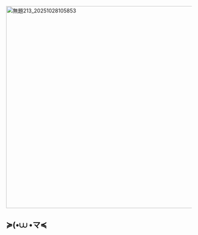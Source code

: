 
<img width="735" height="549" alt="無題213_20251028105853" src="https://github.com/user-attachments/assets/e02d6a8d-015e-44df-97d9-5ea3a962e5a9" />






## ≽(•⩊ •マ≼

<!--
**eartheia/eartheia** is a ✨ _special_ ✨ repository because its `README.md` (this file) appears on your GitHub profile.

Here are some ideas to get you started:

- 🔭 I’m currently working on ...
- 🌱 I’m currently learning ...
- 👯 I’m looking to collaborate on ...
- 🤔 I’m looking for help with ...
- 💬 Ask me about ...
- 📫 How to reach me: ...
- 😄 Pronouns: ...
- ⚡ Fun fact: ...
-->
